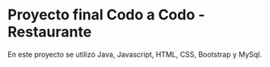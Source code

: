 # Proyecto final Codo a Codo - Restaurante

En este proyecto se utilizó Java, Javascript, HTML, CSS, Bootstrap y MySql.
